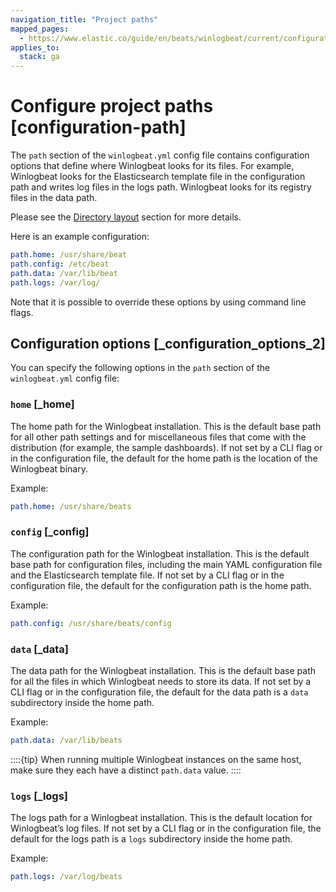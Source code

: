 ```yaml
---
navigation_title: "Project paths"
mapped_pages:
  - https://www.elastic.co/guide/en/beats/winlogbeat/current/configuration-path.html
applies_to:
  stack: ga
---
```


# Configure project paths [configuration-path]


The `path` section of the `winlogbeat.yml` config file contains configuration options that define where Winlogbeat looks for its files. For example, Winlogbeat looks for the Elasticsearch template file in the configuration path and writes log files in the logs path. Winlogbeat looks for its registry files in the data path.

Please see the [Directory layout](/reference/winlogbeat/directory-layout.md) section for more details.

Here is an example configuration:

```yaml
path.home: /usr/share/beat
path.config: /etc/beat
path.data: /var/lib/beat
path.logs: /var/log/
```

Note that it is possible to override these options by using command line flags.


## Configuration options [_configuration_options_2]

You can specify the following options in the `path` section of the `winlogbeat.yml` config file:


### `home` [_home]

The home path for the Winlogbeat installation. This is the default base path for all other path settings and for miscellaneous files that come with the distribution (for example, the sample dashboards). If not set by a CLI flag or in the configuration file, the default for the home path is the location of the Winlogbeat binary.

Example:

```yaml
path.home: /usr/share/beats
```


### `config` [_config]

The configuration path for the Winlogbeat installation. This is the default base path for configuration files, including the main YAML configuration file and the Elasticsearch template file. If not set by a CLI flag or in the configuration file, the default for the configuration path is the home path.

Example:

```yaml
path.config: /usr/share/beats/config
```


### `data` [_data]

The data path for the Winlogbeat installation. This is the default base path for all the files in which Winlogbeat needs to store its data. If not set by a CLI flag or in the configuration file, the default for the data path is a `data` subdirectory inside the home path.

Example:

```yaml
path.data: /var/lib/beats
```

::::{tip}
When running multiple Winlogbeat instances on the same host, make sure they each have a distinct `path.data` value.
::::



### `logs` [_logs]

The logs path for a Winlogbeat installation. This is the default location for Winlogbeat’s log files. If not set by a CLI flag or in the configuration file, the default for the logs path is a `logs` subdirectory inside the home path.

Example:

```yaml
path.logs: /var/log/beats
```

